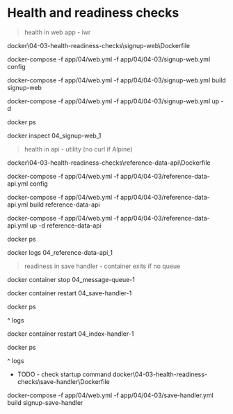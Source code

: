 # Health and readiness checks

> health in web app - iwr

docker\04-03-health-readiness-checks\signup-web\Dockerfile

docker-compose -f app/04/web.yml -f app/04/04-03/signup-web.yml config

docker-compose -f app/04/web.yml -f app/04/04-03/signup-web.yml build signup-web

docker-compose -f app/04/web.yml -f app/04/04-03/signup-web.yml up -d

docker ps

docker inspect 04_signup-web_1

> health in api - utility (no curl if Alpine) 

docker\04-03-health-readiness-checks\reference-data-api\Dockerfile

docker-compose -f app/04/web.yml -f app/04/04-03/reference-data-api.yml config

docker-compose -f app/04/web.yml -f app/04/04-03/reference-data-api.yml build reference-data-api

docker-compose -f app/04/web.yml -f app/04/04-03/reference-data-api.yml up -d reference-data-api

docker ps

docker logs 04_reference-data-api_1

> readiness in save handler - container exits if no queue

docker container stop 04_message-queue-1

docker container restart 04_save-handler-1

docker ps

^ logs

docker container restart 04_index-handler-1

docker ps

^ logs

- TODO - check startup command
docker\04-03-health-readiness-checks\save-handler\Dockerfile

docker-compose -f app/04/web.yml -f app/04/04-03/save-handler.yml build signup-save-handler


